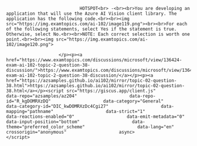 <p class="card-text">
							
								HOTSPOT<br> -<br><br>You are developing an application that will use the Azure AI Vision client library. The application has the following code.<br><br><img src="https://img.examtopics.com/ai-102/image119.png"><br><br>For each of the following statements, select Yes if the statement is true. Otherwise, select No.<br><br>NOTE: Each correct selection is worth one point.<br><br><img src="https://img.examtopics.com/ai-102/image120.png">
							
						</p><p><a href="https://www.examtopics.com/discussions/microsoft/view/136424-exam-ai-102-topic-2-question-38-discussion/">https://www.examtopics.com/discussions/microsoft/view/136424-exam-ai-102-topic-2-question-38-discussion/</a></p><p><a href="https://azsamples.github.io/ai102/mirror/topic-02-question-38.html">https://azsamples.github.io/ai102/mirror/topic-02-question-38.html</a></p><script src="https://giscus.app/client.js"                    data-repo="azsamples/az204"                    data-repo-id="R_kgDOMRXzDQ"                    data-category="General"                    data-category-id="DIC_kwDOMRXzDc4Cgi27"                    data-mapping="pathname"                    data-strict="1"                    data-reactions-enabled="0"                    data-emit-metadata="0"                    data-input-position="bottom"                    data-theme="preferred_color_scheme"                    data-lang="en"                    crossorigin="anonymous"                    async>                    </script>